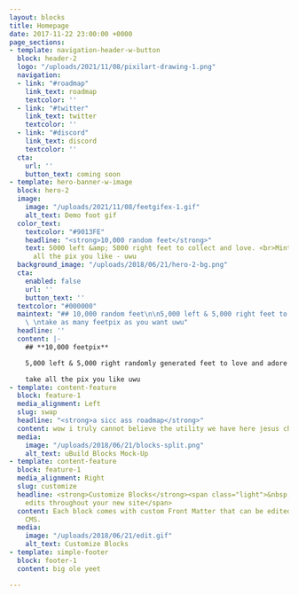 ```yaml
---
layout: blocks
title: Homepage
date: 2017-11-22 23:00:00 +0000
page_sections:
- template: navigation-header-w-button
  block: header-2
  logo: "/uploads/2021/11/08/pixilart-drawing-1.png"
  navigation:
  - link: "#roadmap"
    link_text: roadmap
    textcolor: ''
  - link: "#twitter"
    link_text: twitter
    textcolor: ''
  - link: "#discord"
    link_text: discord
    textcolor: ''
  cta:
    url: ''
    button_text: coming soon
- template: hero-banner-w-image
  block: hero-2
  image:
    image: "/uploads/2021/11/08/feetgifex-1.gif"
    alt_text: Demo foot gif
  color_text:
    textcolor: "#9013FE"
    headline: "<strong>10,000 random feet</strong>"
    text: 5000 left &amp; 5000 right feet to collect and love. <br>Mint one and take
      all the pix you like - uwu
  background_image: "/uploads/2018/06/21/hero-2-bg.png"
  cta:
    enabled: false
    url: ''
    button_text: ''
  textcolor: "#000000"
  maintext: "## 10,000 random feet\n\n5,000 left & 5,000 right feet to love and adore
    \ \ntake as many feetpix as you want uwu"
  headline: ''
  content: |-
    ## **10,000 feetpix**

    5,000 left & 5,000 right randomly generated feet to love and adore

    take all the pix you like uwu
- template: content-feature
  block: feature-1
  media_alignment: Left
  slug: swap
  headline: "<strong>a sicc ass roadmap</strong>"
  content: wow i truly cannot believe the utility we have here jesus christ
  media:
    image: "/uploads/2018/06/21/blocks-split.png"
    alt_text: uBuild Blocks Mock-Up
- template: content-feature
  block: feature-1
  media_alignment: Right
  slug: customize
  headline: <strong>Customize Blocks</strong><span class="light">&nbsp;to make quick
    edits throughout your new site</span>
  content: Each block comes with custom Front Matter that can be edited in Forestry
    CMS.
  media:
    image: "/uploads/2018/06/21/edit.gif"
    alt_text: Customize Blocks
- template: simple-footer
  block: footer-1
  content: big ole yeet

---
```

